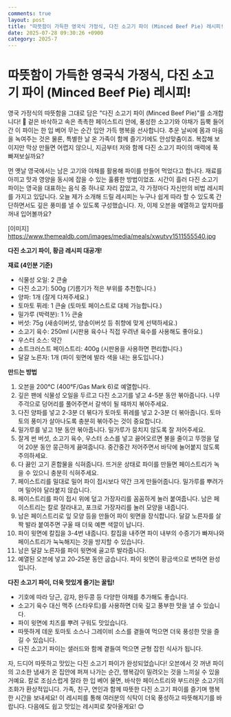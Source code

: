 ```yaml
---
comments: true
layout: post
title: "따뜻함이 가득한 영국식 가정식, 다진 소고기 파이 (Minced Beef Pie) 레시피!"
date: 2025-07-28 09:30:26 +0900
category: 2025-7
---
```


# 따뜻함이 가득한 영국식 가정식, 다진 소고기 파이 (Minced Beef Pie) 레시피!

영국 가정식의 따뜻함을 그대로 담은 "다진 소고기 파이 (Minced Beef Pie)"를 소개합니다! 🥧 겉은 바삭하고 속은 촉촉한 페이스트리 안에, 풍성한 소고기와 야채가 듬뿍 들어간 이 파이는 한 입 베어 무는 순간 입안 가득 행복을 선사합니다. 추운 날씨에 몸과 마음을 녹여주는 것은 물론, 특별한 날 온 가족이 함께 즐기기에도 안성맞춤이죠. 복잡해 보이지만 막상 만들면 어렵지 않으니, 지금부터 저와 함께 다진 소고기 파이의 매력에 푹 빠져보실까요?

먼 옛날 영국에서는 남은 고기와 야채를 활용해 파이를 만들어 먹었다고 합니다. 재료를 아끼고 맛과 영양을 동시에 잡을 수 있는 훌륭한 방법이었죠. 시간이 흘러 다진 소고기 파이는 영국을 대표하는 음식 중 하나로 자리 잡았고, 각 가정마다 자신만의 비법 레시피를 가지고 있답니다. 오늘 제가 소개해 드릴 레시피는 누구나 쉽게 따라 할 수 있도록 간단하면서도 깊은 풍미를 낼 수 있도록 구성했습니다. 자, 이제 오븐을 예열하고 앞치마를 꺼내 입어볼까요?

[이미지]
https://www.themealdb.com/images/media/meals/xwutvy1511555540.jpg

**다진 소고기 파이, 황금 레시피 대공개!**

**재료 (4인분 기준)**

*   식물성 오일: 2 큰술
*   다진 소고기: 500g (기름기가 적은 부위를 추천합니다.)
*   양파: 1개 (잘게 다져주세요.)
*   토마토 퓌레: 1 큰술 (토마토 페이스트로 대체 가능합니다.)
*   밀가루 (박력분): 1 ½ 큰술
*   버섯: 75g (새송이버섯, 양송이버섯 등 취향에 맞게 선택하세요.)
*   소고기 육수: 250ml (시판용 육수나 직접 우려낸 육수를 사용해도 좋아요.)
*   우스터 소스: 약간
*   쇼트크러스트 페이스트리: 400g (시판용을 사용하면 편리합니다.)
*   달걀 노른자: 1개 (파이 윗면에 발라 색을 내는 용도입니다.)

**만드는 방법**

1.  오븐을 200°C (400°F/Gas Mark 6)로 예열합니다.
2.  깊은 팬에 식물성 오일을 두르고 다진 소고기를 넣고 4-5분 동안 볶아줍니다. 나무 주걱으로 덩어리를 풀어주면서 갈색이 될 때까지 볶아주세요.
3.  다진 양파를 넣고 2-3분 더 볶다가 토마토 퓌레를 넣고 2-3분 더 볶아줍니다. 토마토의 풍미가 살아나도록 충분히 볶아주는 것이 중요합니다.
4.  밀가루를 넣고 1분 동안 볶아줍니다. 밀가루가 뭉치지 않도록 잘 저어주세요.
5.  잘게 썬 버섯, 소고기 육수, 우스터 소스를 넣고 끓어오르면 불을 줄이고 뚜껑을 덮어 20분 동안 뭉근하게 끓여줍니다. 중간중간 저어주면서 바닥에 눌어붙지 않도록 주의하세요.
6.  다 끓인 고기 혼합물을 식혀줍니다. 뜨거운 상태로 파이를 만들면 페이스트리가 녹을 수 있으니 충분히 식혀주세요.
7.  페이스트리를 밀대로 밀어 파이 접시보다 약간 크게 만들어줍니다. 밀가루를 뿌려가며 밀어야 달라붙지 않습니다.
8.  페이스트리를 파이 접시 위에 덮고 가장자리를 꼼꼼하게 눌러 붙여줍니다. 남은 페이스트리는 칼로 잘라내고, 포크로 가장자리를 눌러 모양을 내줍니다.
9.  남은 페이스트리로 잎 모양 등을 만들어 파이 윗면을 장식합니다. 달걀 노른자를 살짝 발라 붙여주면 구울 때 더욱 예쁜 색깔이 납니다.
10. 파이 윗면에 칼집을 3-4번 내줍니다. 칼집을 내주면 파이 내부의 수증기가 빠져나와 페이스트리가 눅눅해지는 것을 방지할 수 있습니다.
11. 남은 달걀 노른자를 파이 윗면에 골고루 발라줍니다.
12. 예열된 오븐에 넣고 20-25분 동안 굽습니다. 파이 윗면이 황금색으로 변하면 완성입니다.

**다진 소고기 파이, 더욱 맛있게 즐기는 꿀팁!**

*   기호에 따라 당근, 감자, 완두콩 등 다양한 야채를 추가해도 좋습니다.
*   소고기 육수 대신 맥주 (스타우트)를 사용하면 더욱 깊고 풍부한 맛을 낼 수 있습니다.
*   파이 윗면에 치즈를 뿌려 구워도 맛있습니다.
*   따뜻하게 데운 토마토 소스나 그레이비 소스를 곁들여 먹으면 더욱 풍성한 맛을 즐길 수 있습니다.
*   다진 소고기 파이는 샐러드와 함께 곁들여 먹으면 균형 잡힌 식사가 됩니다.

자, 드디어 따뜻하고 맛있는 다진 소고기 파이가 완성되었습니다! 오븐에서 갓 꺼낸 파이의 고소한 냄새가 온 집안에 퍼져 나가는 순간, 행복감이 밀려오는 것을 느끼실 수 있을 거예요. 칼로 조심스럽게 잘라 한 입 베어 물면, 바삭한 페이스트리와 부드러운 소고기의 조화가 환상적입니다. 가족, 친구, 연인과 함께 따뜻한 다진 소고기 파이를 즐기며 행복한 시간을 보내세요! 이 레시피를 통해 여러분의 식탁이 더욱 풍성하고 따뜻해지기를 바랍니다. 다음에도 쉽고 맛있는 레시피로 찾아올게요! 😊
